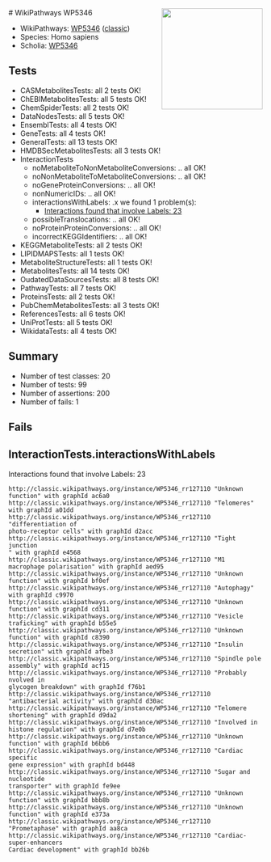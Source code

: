 <img style="float: right; width: 200px" src="https://upload.wikimedia.org/wikipedia/commons/thumb/8/83/Wplogo_with_text_500.png/640px-Wplogo_with_text_500.png" />
# WikiPathways WP5346

* WikiPathways: [WP5346](https://wikipathways.org/pathways/WP5346) ([classic](https://classic.wikipathways.org/instance/WP5346))
* Species: Homo sapiens
* Scholia: [WP5346](https://scholia.toolforge.org/wikipathways/WP5346)
## Tests
* CASMetabolitesTests: all 2 tests OK!
* ChEBIMetabolitesTests: all 5 tests OK!
* ChemSpiderTests: all 2 tests OK!
* DataNodesTests: all 5 tests OK!
* EnsemblTests: all 4 tests OK!
* GeneTests: all 4 tests OK!
* GeneralTests: all 13 tests OK!
* HMDBSecMetabolitesTests: all 3 tests OK!
* InteractionTests
    * noMetaboliteToNonMetaboliteConversions: .. all OK!
    * noNonMetaboliteToMetaboliteConversions: .. all OK!
    * noGeneProteinConversions: .. all OK!
    * nonNumericIDs: .. all OK!
    * interactionsWithLabels: .x we found 1 problem(s):
        * [Interactions found that involve Labels: 23](#fe97a8da)
    * possibleTranslocations: .. all OK!
    * noProteinProteinConversions: .. all OK!
    * incorrectKEGGIdentifiers: .. all OK!
* KEGGMetaboliteTests: all 2 tests OK!
* LIPIDMAPSTests: all 1 tests OK!
* MetaboliteStructureTests: all 1 tests OK!
* MetabolitesTests: all 14 tests OK!
* OudatedDataSourcesTests: all 8 tests OK!
* PathwayTests: all 7 tests OK!
* ProteinsTests: all 2 tests OK!
* PubChemMetabolitesTests: all 3 tests OK!
* ReferencesTests: all 6 tests OK!
* UniProtTests: all 5 tests OK!
* WikidataTests: all 4 tests OK!


## Summary

* Number of test classes: 20
* Number of tests: 99
* Number of assertions: 200
* Number of fails: 1

## Fails

<a name="fe97a8da" />

## InteractionTests.interactionsWithLabels

Interactions found that involve Labels: 23
```
http://classic.wikipathways.org/instance/WP5346_rr127110 "Unknown function" with graphId ac6a0
http://classic.wikipathways.org/instance/WP5346_rr127110 "Telomeres" with graphId a01dd
http://classic.wikipathways.org/instance/WP5346_rr127110 "differentiation of 
photo-receptor cells" with graphId d2acc
http://classic.wikipathways.org/instance/WP5346_rr127110 "Tight junction
" with graphId e4568
http://classic.wikipathways.org/instance/WP5346_rr127110 "M1 macrophage polarisation" with graphId aed95
http://classic.wikipathways.org/instance/WP5346_rr127110 "Unknown function" with graphId bf0ef
http://classic.wikipathways.org/instance/WP5346_rr127110 "Autophagy" with graphId c9970
http://classic.wikipathways.org/instance/WP5346_rr127110 "Unknown function" with graphId cd311
http://classic.wikipathways.org/instance/WP5346_rr127110 "Vesicle traficking" with graphId b55e5
http://classic.wikipathways.org/instance/WP5346_rr127110 "Unknown function" with graphId c8390
http://classic.wikipathways.org/instance/WP5346_rr127110 "Insulin secretion" with graphId afbe3
http://classic.wikipathways.org/instance/WP5346_rr127110 "Spindle pole assembly" with graphId acf15
http://classic.wikipathways.org/instance/WP5346_rr127110 "Probably nvolved in
glycogen breakdown" with graphId f76b1
http://classic.wikipathways.org/instance/WP5346_rr127110 "antibacterial activity" with graphId d30ac
http://classic.wikipathways.org/instance/WP5346_rr127110 "Telomere shortening" with graphId d9da2
http://classic.wikipathways.org/instance/WP5346_rr127110 "Involved in 
histone regulation" with graphId d7e0b
http://classic.wikipathways.org/instance/WP5346_rr127110 "Unknown function" with graphId b6bb6
http://classic.wikipathways.org/instance/WP5346_rr127110 "Cardiac specific 
gene expression" with graphId bd448
http://classic.wikipathways.org/instance/WP5346_rr127110 "Sugar and nucleotide
transporter" with graphId fe9ee
http://classic.wikipathways.org/instance/WP5346_rr127110 "Unknown function" with graphId bbb8b
http://classic.wikipathways.org/instance/WP5346_rr127110 "Unknown function" with graphId e373a
http://classic.wikipathways.org/instance/WP5346_rr127110 "Prometaphase" with graphId aa8ca
http://classic.wikipathways.org/instance/WP5346_rr127110 "Cardiac-super-enhancers
Cardiac development" with graphId bb26b
```

